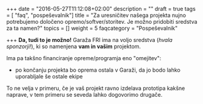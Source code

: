 +++
date = "2016-05-27T11:12:08+02:00"
description = ""
draft = true
tags = [ "faq", "pospeševalnik"]
title = "Za uresničitev našega projekta nujno potrebujemo določeno opremo/softver/storitev. Je možno pridobiti sredstva za ta namen?"
topics = []
weight = 5
faqcategory = "Pospeševalnik"

+++
**Da, tudi to je možno!** Garaža FRI ima na voljo sredstva (*hvala sponzorji!*), ki so namenjena **vam in vašim**
projektom.

Ima pa takšno financiranje opreme/programja eno "omejitev":

- po končanju projekta bo oprema ostala v Garaži, da jo bodo lahko uporabljale še ostale ekipe

To ne velja v primeru, če je vaš projekt ravno izdelava prototipa kakšne naprave, v tem primeru se seveda lahko
dogovorimo drugače.